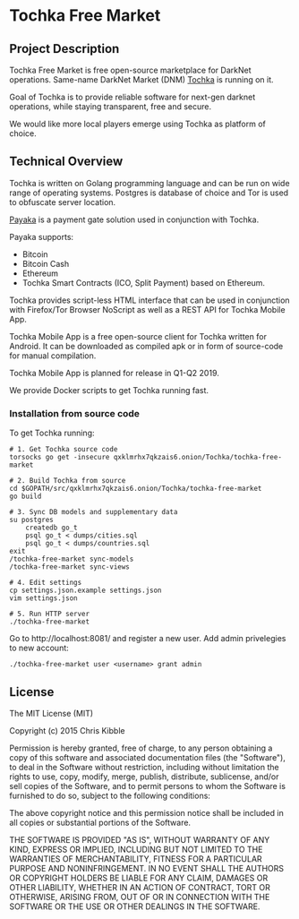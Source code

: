 # Tochka Free Market

## Project Description

Tochka Free Market is free open-source marketplace for DarkNet operations. Same-name DarkNet Market (DNM) [Tochka](http://tochka3evlj3sxdv.onion/) is running on it.

Goal of Tochka is to provide reliable software for next-gen darknet operations, while staying transparent, free and secure.

We would like more local players emerge using Tochka as platform of choice. 

## Technical Overview

Tochka is written on Golang programming language and can be run on wide range of operating systems. Postgres is database of choice and Tor is used to obfuscate server location. 

[Payaka](http://qxklmrhx7qkzais6.onion/Tochka/payaka-payment-gate) is a payment gate solution used in conjunction with Tochka.

Payaka supports:

* Bitcoin
* Bitcoin Cash
* Ethereum
* Tochka Smart Contracts (ICO, Split Payment) based on Ethereum.

Tochka provides script-less HTML interface that can be used in conjunction with Firefox/Tor Browser NoScript as well as a REST API for Tochka Mobile App.

Tochka Mobile App is a free open-source client for Tochka written for Android. It can be downloaded as compiled apk or in form of source-code for manual compilation. 

Tochka Mobile App is planned for release in Q1-Q2 2019.

We provide Docker scripts to get Tochka running fast.

### Installation from source code

To get Tochka running:

```
# 1. Get Tochka source code
torsocks go get -insecure qxklmrhx7qkzais6.onion/Tochka/tochka-free-market

# 2. Build Tochka from source
cd $GOPATH/src/qxklmrhx7qkzais6.onion/Tochka/tochka-free-market
go build

# 3. Sync DB models and supplementary data
su postgres
    createdb go_t
    psql go_t < dumps/cities.sql
    psql go_t < dumps/countries.sql 
exit
/tochka-free-market sync-models
/tochka-free-market sync-views

# 4. Edit settings
cp settings.json.example settings.json
vim settings.json

# 5. Run HTTP server
./tochka-free-market

```

Go to http://localhost:8081/ and register a new user. Add admin privelegies to new account:

```
./tochka-free-market user <username> grant admin
```

## License
 
The MIT License (MIT)

Copyright (c) 2015 Chris Kibble

Permission is hereby granted, free of charge, to any person obtaining a copy of this software and associated documentation files (the "Software"), to deal in the Software without restriction, including without limitation the rights to use, copy, modify, merge, publish, distribute, sublicense, and/or sell copies of the Software, and to permit persons to whom the Software is furnished to do so, subject to the following conditions:

The above copyright notice and this permission notice shall be included in all copies or substantial portions of the Software.

THE SOFTWARE IS PROVIDED "AS IS", WITHOUT WARRANTY OF ANY KIND, EXPRESS OR IMPLIED, INCLUDING BUT NOT LIMITED TO THE WARRANTIES OF MERCHANTABILITY, FITNESS FOR A PARTICULAR PURPOSE AND NONINFRINGEMENT. IN NO EVENT SHALL THE AUTHORS OR COPYRIGHT HOLDERS BE LIABLE FOR ANY CLAIM, DAMAGES OR OTHER LIABILITY, WHETHER IN AN ACTION OF CONTRACT, TORT OR OTHERWISE, ARISING FROM, OUT OF OR IN CONNECTION WITH THE SOFTWARE OR THE USE OR OTHER DEALINGS IN THE SOFTWARE.
